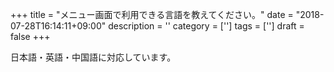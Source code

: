 +++
title = "メニュー画面で利用できる言語を教えてください。"
date = "2018-07-28T16:14:11+09:00"
description = ''
category = ['']
tags = ['']
draft = false
+++

日本語・英語・中国語に対応しています。
